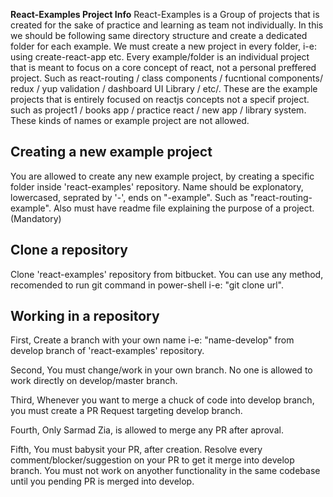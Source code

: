 **React-Examples Project Info**
React-Examples is a Group of projects that is created for the sake of practice and learning as team not individually. In this we should be following same directory structure and create a dedicated folder for each example. We must create a new project in every folder, i-e: using create-react-app etc. Every example/folder is an individual project that is meant to focus on a core concept of react, not a personal preffered project. Such as react-routing / class components / fucntional components/ redux / yup validation / dashboard UI Library / etc/. These are the example projects that is entirely focused on reactjs concepts not a specif project. such as project1 / books app / practice react / new app / library system. These kinds of names or example project are not allowed.  

## Creating a new example project
You are allowed to create any new example project, by creating a specific folder inside 'react-examples' repository. Name should be explonatory, lowercased, seprated by '-', ends on  "-example". Such as "react-routing-example". Also must have readme file explaining the purpose of a project. (Mandatory)

## Clone a repository
 Clone 'react-examples' repository from bitbucket. You can use any method, recomended to run git command in power-shell i-e: "git clone url".

## Working in a repository
First, Create a branch with your own name i-e: "name-develop" from develop branch of 'react-examples' repository.

Second, You must change/work in your own branch. No one is allowed to work directly on develop/master branch.

Third, Whenever you want to merge a chuck of code into develop branch, you must create a PR Request targeting develop branch.

Fourth, Only Sarmad Zia, is allowed to merge any PR after aproval. 

Fifth, You must babysit your PR, after creation. Resolve every comment/blocker/suggestion on your PR to get it merge into develop branch. You must not work on anyother functionality in the same codebase until you pending PR is merged into develop.

